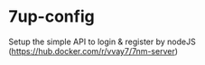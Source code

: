 # 7up-config
Setup the simple API to login & register by nodeJS (https://hub.docker.com/r/vvay7/7nm-server)
